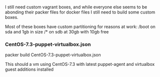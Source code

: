 I still need custom vagrant boxes, and while everyone else seems to be abonding their packer files for docker files I still need to build some custom boxes.


Most of these boxes have custom partitioning for reasons at work:
/boot on sda and 1gb in size
/* on sdb at 30gb with 10gb free
	

### CentOS-7.3-puppet-virtualbox.json

packer build CentOS-7.3-puppet-virtualbox.json

This should a vm using CentOS-7.3 with latest puppet-agent and virtualbox guest additions installed
